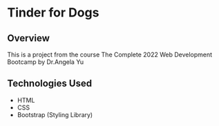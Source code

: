 # Tinder for Dogs

## Overview
This is a project from the course The Complete 2022 Web Development Bootcamp by Dr.Angela Yu

## Technologies Used
* HTML
* CSS
* Bootstrap (Styling Library)

